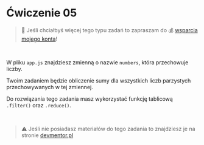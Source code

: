 # Ćwiczenie 05

> :loudspeaker: Jeśli chciałbyś więcej tego typu zadań to zapraszam do :moneybag: [wsparcia mojego konta](https://github.com/sponsors/devmentor-pl)!

&nbsp;

W pliku `app.js` znajdziesz zmienną o nazwie `numbers`, która przechowuje liczby.

Twoim zadaniem będzie obliczenie sumy dla wszystkich liczb parzystych przechowywanych w tej zmiennej.

Do rozwiązania tego zadania masz wykorzystać funkcję tablicową `.filter()` oraz `.reduce()`.

&nbsp;

> :warning: Jeśli nie posiadasz materiałów do tego zadania to znajdziesz je na stronie [devmentor.pl](https://devmentor.pl/p/js-basics/)
